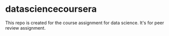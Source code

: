 # datasciencecoursera
This repo is created for the course assignment for data science. It's for peer review assignment.
